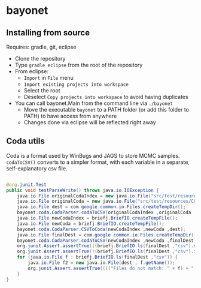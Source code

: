 <!-- File generated by tutorialj -->
# bayonet

Installing from source
----------------------

Requires: gradle, git, eclipse

- Clone the repository
- Type ``gradle eclipse`` from the root of the repository
- From eclipse:
  - ``Import`` in ``File`` menu
  - ``Import existing projects into workspace``
  - Select the root
  - Deselect ``Copy projects into workspace`` to avoid having duplicates
- You can call bayonet.Main from the command line via ``./bayonet``
  - Move the executable ``bayonet`` to a PATH folder (or add this folder to PATH)
  to have access from anywhere
  - Changes done via eclipse will be reflected right away
  



Coda utils
----------

Coda is a format used by WinBugs and JAGS to store MCMC samples.
``codaToCSV()`` converts to a simpler format, with each variable in a
separate, self-explanatory csv file.


```java

@org.junit.Test
public void testParseWrite() throws java.io.IOException {
    java.io.File originalCodaIndex = new java.io.File("src/test/resources/CODAindex.txt");
    java.io.File originalCoda = new java.io.File("src/test/resources/CODAchain1.txt");
    java.io.File dest = com.google.common.io.Files.createTempDir();
    bayonet.coda.CodaParser.codaToCSV(originalCodaIndex ,originalCoda ,dest);
    java.io.File newCodaIndex = briefj.BriefIO.createTempFile();
    java.io.File newCoda = briefj.BriefIO.createTempFile();
    bayonet.coda.CodaParser.CSVToCoda(newCodaIndex ,newCoda ,dest);
    java.io.File finalDest = com.google.common.io.Files.createTempDir();
    bayonet.coda.CodaParser.codaToCSV(newCodaIndex ,newCoda ,finalDest);
    org.junit.Assert.assertTrue(((briefj.BriefIO.ls(finalDest ,"csv").size()) == (briefj.BriefIO.ls(dest ,"csv").size())));
    org.junit.Assert.assertTrue(!(briefj.BriefIO.ls(finalDest ,"csv").isEmpty()));
    for (java.io.File f : briefj.BriefIO.ls(finalDest ,"csv")) {
        java.io.File f2 = new java.io.File(dest , f.getName());
        org.junit.Assert.assertTrue(((("Files do not match: " + f) + " vs ") + f2) ,com.google.common.io.Files.equal(f ,f2));
    }
}
```

